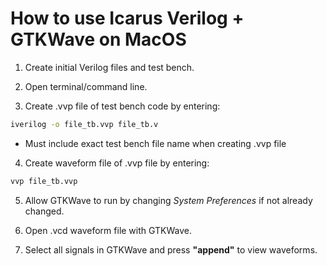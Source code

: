 # How to use Icarus Verilog + GTKWave on MacOS

1. Create initial Verilog files and test bench.

2. Open terminal/command line.

3. Create .vvp file of test bench code by entering:

``` Bash
iverilog -o file_tb.vvp file_tb.v
```

* Must include exact test bench file name when creating .vvp file

4. Create waveform file of .vvp file by entering:

``` Bash
vvp file_tb.vvp
```

5. Allow GTKWave to run by changing *System Preferences* if not already changed.

6. Open .vcd waveform file with GTKWave.

7. Select all signals in GTKWave and press **"append"** to view waveforms.
